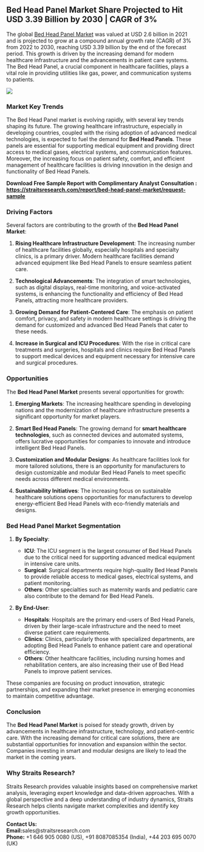 <h2 data-start="" data-end="">Bed Head Panel Market Share Projected to Hit USD 3.39 Billion by 2030 | CAGR of 3%</h2>
<p data-start="" data-end="">The global <a href="https://straitsresearch.com/report/bed-head-panel-market/">Bed Head Panel Market</a>&nbsp;was valued at USD 2.6 billion in 2021 and is projected to grow at a compound annual growth rate (CAGR) of 3% from 2022 to 2030, reaching USD 3.39 billion by the end of the forecast period. This growth is driven by the increasing demand for modern healthcare infrastructure and the advancements in patient care systems. The Bed Head Panel, a crucial component in healthcare facilities, plays a vital role in providing utilities like gas, power, and communication systems to patients.</p>
<img src="https://cdn.hashnode.com/res/hashnode/image/upload/v1739947129939/5049a971-4ea3-4366-8dfa-04991a95eaa1.jpeg?w=1600&h=840&fit=crop&crop=entropy&auto=compress,format&format=webp">
<h3 data-start="" data-end=""><strong data-start="" data-end="">Market Key Trends</strong></h3>
<p data-start="" data-end="">The Bed Head Panel market is evolving rapidly, with several key trends shaping its future. The growing healthcare infrastructure, especially in developing countries, coupled with the rising adoption of advanced medical technologies, is expected to fuel the demand for <strong data-start="" data-end="">Bed Head Panels</strong>. These panels are essential for supporting medical equipment and providing direct access to medical gases, electrical systems, and communication features. Moreover, the increasing focus on patient safety, comfort, and efficient management of healthcare facilities is driving innovation in the design and functionality of Bed Head Panels.</p>
<p data-start="" data-end=""><strong>Download Free Sample Report with&nbsp;Complimentary Analyst Consultation : <a href="https://straitsresearch.com/report/bed-head-panel-market/request-sample">https://straitsresearch.com/report/bed-head-panel-market/request-sample</a><br /></strong></p>
<h3 data-start="" data-end=""><strong data-start="" data-end="">Driving Factors</strong></h3>
<p data-start="" data-end="">Several factors are contributing to the growth of the <strong data-start="" data-end="">Bed Head Panel Market</strong>:</p>
<ol data-start="" data-end="">
<li data-start="" data-end="">
<p data-start="" data-end=""><strong data-start="" data-end="">Rising Healthcare Infrastructure Development</strong>: The increasing number of healthcare facilities globally, especially hospitals and specialty clinics, is a primary driver. Modern healthcare facilities demand advanced equipment like Bed Head Panels to ensure seamless patient care.</p>
</li>
<li data-start="" data-end="">
<p data-start="" data-end=""><strong data-start="" data-end="">Technological Advancements</strong>: The integration of smart technologies, such as digital displays, real-time monitoring, and voice-activated systems, is enhancing the functionality and efficiency of Bed Head Panels, attracting more healthcare providers.</p>
</li>
<li data-start="" data-end="">
<p data-start="" data-end=""><strong data-start="" data-end="">Growing Demand for Patient-Centered Care</strong>: The emphasis on patient comfort, privacy, and safety in modern healthcare settings is driving the demand for customized and advanced Bed Head Panels that cater to these needs.</p>
</li>
<li data-start="" data-end="">
<p data-start="" data-end=""><strong data-start="" data-end="">Increase in Surgical and ICU Procedures</strong>: With the rise in critical care treatments and surgeries, hospitals and clinics require Bed Head Panels to support medical devices and equipment necessary for intensive care and surgical procedures.</p>
</li>
</ol>
<h3 data-start="" data-end=""><strong data-start="" data-end="">Opportunities</strong></h3>
<p data-start="" data-end="">The <strong data-start="" data-end="">Bed Head Panel Market</strong> presents several opportunities for growth:</p>
<ol data-start="" data-end="">
<li data-start="" data-end="">
<p data-start="" data-end=""><strong data-start="" data-end="">Emerging Markets</strong>: The increasing healthcare spending in developing nations and the modernization of healthcare infrastructure presents a significant opportunity for market players.</p>
</li>
<li data-start="" data-end="">
<p data-start="" data-end=""><strong data-start="" data-end="">Smart Bed Head Panels</strong>: The growing demand for <strong data-start="" data-end="">smart healthcare technologies</strong>, such as connected devices and automated systems, offers lucrative opportunities for companies to innovate and introduce intelligent Bed Head Panels.</p>
</li>
<li data-start="" data-end="">
<p data-start="" data-end=""><strong data-start="" data-end="">Customization and Modular Designs</strong>: As healthcare facilities look for more tailored solutions, there is an opportunity for manufacturers to design customizable and modular Bed Head Panels to meet specific needs across different medical environments.</p>
</li>
<li data-start="" data-end="">
<p data-start="" data-end=""><strong data-start="" data-end="">Sustainability Initiatives</strong>: The increasing focus on sustainable healthcare solutions opens opportunities for manufacturers to develop energy-efficient Bed Head Panels with eco-friendly materials and designs.</p>
</li>
</ol>
<h3 data-start="" data-end=""><strong data-start="" data-end="">Bed Head Panel Market Segmentation</strong></h3>
<ol data-start="" data-end="">
<li data-start="" data-end="">
<p data-start="" data-end=""><strong data-start="" data-end="">By Specialty</strong>:</p>
<ul data-start="" data-end="">
<li data-start="" data-end=""><strong data-start="" data-end="">ICU</strong>: The ICU segment is the largest consumer of Bed Head Panels due to the critical need for supporting advanced medical equipment in intensive care units.</li>
<li data-start="" data-end=""><strong data-start="" data-end="">Surgical</strong>: Surgical departments require high-quality Bed Head Panels to provide reliable access to medical gases, electrical systems, and patient monitoring.</li>
<li data-start="" data-end=""><strong data-start="" data-end="">Others</strong>: Other specialties such as maternity wards and pediatric care also contribute to the demand for Bed Head Panels.</li>
</ul>
</li>
<li data-start="" data-end="">
<p data-start="" data-end=""><strong data-start="" data-end="">By End-User</strong>:</p>
<ul data-start="" data-end="">
<li data-start="" data-end=""><strong data-start="" data-end="">Hospitals</strong>: Hospitals are the primary end-users of Bed Head Panels, driven by their large-scale infrastructure and the need to meet diverse patient care requirements.</li>
<li data-start="" data-end=""><strong data-start="" data-end="">Clinics</strong>: Clinics, particularly those with specialized departments, are adopting Bed Head Panels to enhance patient care and operational efficiency.</li>
<li data-start="" data-end=""><strong data-start="" data-end="">Others</strong>: Other healthcare facilities, including nursing homes and rehabilitation centers, are also increasing their use of Bed Head Panels to improve patient services.</li>
</ul>
</li>
</ol>
<p data-start="" data-end="">These companies are focusing on product innovation, strategic partnerships, and expanding their market presence in emerging economies to maintain competitive advantage.</p>
<h3 data-start="" data-end=""><strong data-start="" data-end="">Conclusion</strong></h3>
<p data-start="" data-end="">The <strong data-start="" data-end="">Bed Head Panel Market</strong> is poised for steady growth, driven by advancements in healthcare infrastructure, technology, and patient-centric care. With the increasing demand for critical care solutions, there are substantial opportunities for innovation and expansion within the sector. Companies investing in smart and modular designs are likely to lead the market in the coming years.</p>
<h3 data-start="" data-end=""><strong data-start="" data-end="">Why Straits Research?</strong></h3>
<p data-start="" data-end="">Straits Research provides valuable insights based on comprehensive market analysis, leveraging expert knowledge and data-driven approaches. With a global perspective and a deep understanding of industry dynamics, Straits Research helps clients navigate market complexities and identify key growth opportunities.</p>
<p data-start="" data-end="" data-is-last-node=""><strong data-start="" data-end="">Contact Us:</strong><br data-start="" data-end="" /><strong data-start="" data-end="">Email:</strong><a rel="" data-start="" data-end="">sales@straitsresearch.com</a><br data-start="" data-end="" /><strong data-start="" data-end="">Phone:</strong> +1 646 905 0080 (US), +91 8087085354 (India), +44 203 695 0070 (UK)</p>
